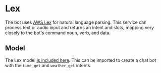 # Lex

The bot uses [AWS Lex](https://aws.amazon.com/lex/) for natural language parsing. This service can process text or
audio input and returns an intent and slots, mapping very closely to the bot's command noun, verb, and data.

## Model

The Lex model [is included here](./lex-model.json). This can be imported to create a chat bot with the `time_get` and
`weather_get` intents.
